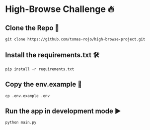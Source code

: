 # High-Browse Challenge :fire:

## Clone the Repo :arrow_down_small:

```
git clone https://github.com/tomas-rojo/high-browse-project.git
```

## Install the requirements.txt :hammer_and_wrench:

```
pip install -r requirements.txt
```
## Copy the env.example :memo:

```
cp .env.example .env
```

## Run the app in development mode :arrow_forward:

```
python main.py
```
